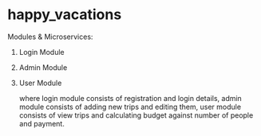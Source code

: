 # happy_vacations
Modules & Microservices: 
  1. Login Module
  2. Admin Module
  3. User Module

     where login module consists of registration and login details, admin module consists of adding new trips and editing them, user module consists of view trips and calculating budget against number of people and payment. 
